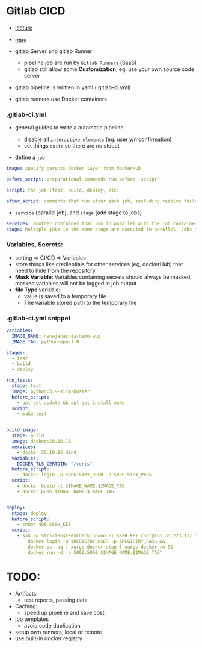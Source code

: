 # Gitlab CICD
- [lecture](https://www.youtube.com/watch?v=qP8kir2GUgo)
- [repo](https://gitlab.com/nanuchi/gitlab-cicd-crash-course)


- gitlab Server and gitlab Runner
  - pipeline job are run by `Gitlab Runners` (SaaS)
  - gitlab still allow some **Customization**, eg. use your own source code server

- gitlab pipeline is written in yaml (.gitlab-ci.yml)
- gitlab runners use Docker containers

### .gitlab-ci.yml

- general guides to write a automatic pipeline
  - disable all `interactive elements` (eg. user y/n confirmation) 
  - set things `quite` so there are no stdout


- define a `job`
```yaml
image: specify parents docker layer from dockerHub 

before_script: preparational commands run before 'script' 

script: the job (test, build, deploy, etc)

after_script: comments that run after each job, including resolve failed job  
```

- `service` (parallel job), and `stage` (add stage to jobs)
```yaml
services: another container that run in parallel with the job container. Provide services during the job execution(eg. run a database container)
stage: Multiple jobs in the same stage are executed in parallel; Jobs in later stage run after the previous stage
```


### Variables, Secrets:
- setting => CI/CD => Variables
- store things like credientials for other services (eg, dockerHub) that need to hide from the repository
- **Mask Variable**: Variables containing secrets should always be masked, masked variables will not be logged in job output
- **file Type** variable:
  - value is saved to a temporary file
  - The variable stored path to the temporary file


### .gitlab-ci.yml snippet

```yaml
variables:
  IMAGE_NAME: nanajanashia/demo-app
  IMAGE_TAG: python-app-1.0

stages:
  - test
  - build
  - deploy

run_tests:
  stage: test
  image: python:3.9-slim-buster
  before_script:
    - apt-get update && apt-get install make
  script:
    - make test


build_image:
  stage: build
  image: docker:20.10.16
  services:
    - docker:20.10.16-dind
  variables:
    DOCKER_TLS_CERTDIR: "/certs"
  before_script:
    - docker login -u $REGISTRY_USER -p $REGISTRY_PASS
  script:
    - docker build -t $IMAGE_NAME:$IMAGE_TAG .
    - docker push $IMAGE_NAME:$IMAGE_TAG


deploy:
  stage: deploy
  before_script:
    - chmod 400 $SSH_KEY
  script:
    - ssh -o StrictHostKeyChecking=no -i $SSH_KEY root@161.35.223.117 "
        docker login -u $REGISTRY_USER -p $REGISTRY_PASS &&
        docker ps -aq | xargs docker stop | xargs docker rm &&
        docker run -d -p 5000:5000 $IMAGE_NAME:$IMAGE_TAG"
```

# TODO:
- Artifacts
  - test reports, passing data
- Caching:
  - speed up pipeline and save cost
- job templates
  - avoid code duplication
- setup own runners, local or remote
- use built-in docker registry

